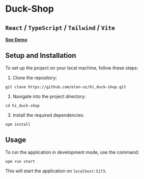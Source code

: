 # Duck-Shop

## `React` / `TypeScript` / `Tailwind` / `Vite`

**[See Demo](https://hi-duck-shop.vercel.app/)**

## Setup and Installation

To set up the project on your local machine, follow these steps:

1. Clone the repository:

```
git clone https://github.com/elen-oz/hi_duck-shop.git
```

2. Navigate into the project directory:

```
cd hi_duck-shop
```

3. Install the required dependencies:

```
npm install
```

## Usage

To run the application in development mode, use the command:

```
npm run start
```

This will start the application on `localhost:5173`.
